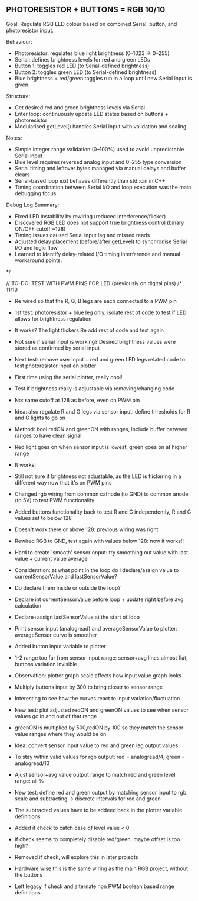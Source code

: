 PHOTORESISTOR + BUTTONS = RGB
10/10
-----------------------------------------
Goal:
Regulate RGB LED colour based on combined Serial, button, and photoresistor input.

Behaviour:
- Photoresistor: regulates blue light brightness (0–1023 → 0–255)
- Serial: defines brightness levels for red and green LEDs
- Button 1: toggles red LED (to Serial-defined brightness)
- Button 2: toggles green LED (to Serial-defined brightness)
- Blue brightness + red/green toggles run in a loop until new Serial input is given.

Structure:
- Get desired red and green brightness levels via Serial
- Enter loop: continuously update LED states based on buttons + photoresistor
- Modularised getLevel() handles Serial input with validation and scaling.

Notes:
- Simple integer range validation (0–100%) used to avoid unpredictable Serial input
- Blue level requires reversed analog input and 0–255 type conversion
- Serial timing and leftover bytes managed via manual delays and buffer clears
- Serial-based loop exit behaves differently than std::cin in C++
- Timing coordination between Serial I/O and loop execution was the main debugging focus.

Debug Log Summary:
- Fixed LED instability by rewiring (reduced interference/flicker)
- Discovered RGB LED does not support true brightness control (binary ON/OFF cutoff ~128)
- Timing issues caused Serial input lag and missed reads
- Adjusted delay placement (before/after getLevel) to synchronise Serial I/O and logic flow
- Learned to identify delay-related I/O timing interference and manual workaround points.

*/

// TO-DO: TEST WITH PWM PINS FOR LED (previously on digital pins)
/* 11/10

- Re wired so that the R, G, B legs are each connected to a PWM pin
- 1st test: photoresistor + blue leg only, isolate rest of code to test if LED allows for brightness regulation
- It works? The light flickers Re add rest of code and test again
- Not sure if serial input is working? Desired brightness values were stored as confirmed by serial input
- Next test: remove user input + red and green LED legs related code to test photoresistor input on plotter
- First time using the serial plotter, really cool!
- Test if brightness really is adjustable via removing/changing code
- No: same cutoff at 128 as before, even on PWM pin
- Idea: also regulate R and G legs via sensor input: define thresholds for R and G lights to go on
- Method: bool redON and greenON with ranges, include buffer between ranges to have clean signal
- Red light goes on when sensor input is lowest, green goes on at higher range
- It works!
- Still not sure if brightness not adjustable, as the LED is flickering in a different way now that it's on PWM pins
- Changed rgb wiring from common cathode (to GND) to common anode (to 5V) to test PWM functionality
- Added buttons functionality back to test R and G independently, R and G values set to below 128
- Doesn't work there or above 128: previous wiring was right
- Rewired RGB to GND, test again with values below 128: now it works!!
- Hard to create 'smooth' sensor onput: try smoothing out value with last value + current value average
- Consideration: at what point in the loop do i declare/assign value to currentSensorValue and lastSensorValue?
- Do declare them inside or outside the loop?
- Declare int currentSensorValue before loop + update right before avg calculation
- Declare+assign lastSensorValue at the start of loop 
- Print sensor input (analogread) and averageSensorValue to plotter: averageSensor curve is smoother
- Added button input variable to plotter
- 1-2 range too far from sensor input range: sensor+avg lines almost flat, buttons variation invisible
- Observation: plotter graph scale affects how input value graph looks
- Multiply buttons input by 300 to bring closer to sensor range
- Interesting to see how the curves react to input variation/fluctuation

- New test: plot adjusted redON and greenON values to see when sensor values go in and out of that range
- greenON is multiplied by 500,redON by 100 so they match the sensor value ranges where they would be on

- Idea: convert sensor input value to red and green leg output values
- To stay within valid values for rgb output: red = analogread/4, green = analogread/10
- Ajust sensor+avg value output range to match red and green level range: all %

- New test: define red and green output by matching sensor input to rgb scale and subtracting
-> discrete intervals for red and green
- The subtracted values have to be addeed back in the plotter variable definitions
- Added if check to catch case of level value < 0
- if check seems to completely disable red/green. maybe offset is too high?
- Removed if check, will explore this in later projects
- Hardware wise this is the same wiring as the main RGB project, without the buttons
- Left legacy if check and alternate non PWM boolean based range definitions
